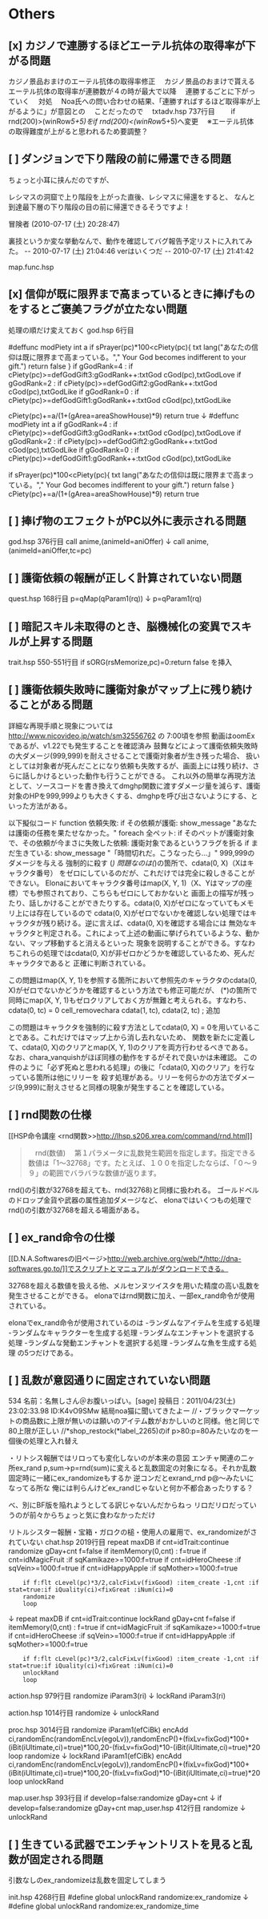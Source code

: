 # Others


## [x] カジノで連勝するほどエーテル抗体の取得率が下がる問題
カジノ景品おまけのエーテル抗体の取得率修正
　カジノ景品のおまけで貰えるエーテル抗体の取得率が連勝数が４の時が最大で以降
　連勝するごとに下がっていく
　対処
　Noa氏への問い合わせの結果、「連勝すればするほど取得率が上がるように」が意図との
　ことだったので
　txtadv.hsp 737行目
　　if rnd(200)>(winRow*5+5)をif rnd(200)<(winRow*5+5)へ変更
　※エーテル抗体の取得難度が上がると思われるため要調整？

## [ ] ダンジョンで下り階段の前に帰還できる問題
ちょっと小耳に挟んだのですが、

レシマスの洞窟で上り階段を上がった直後、レシマスに帰還をすると、
なんと到達最下層の下り階段の目の前に帰還できるそうですよ！

冒険者 (2010-07-17 (土) 20:28:47)

裏技というか変な挙動なんで、動作を確認してバグ報告予定リストに入れてみた。 -- 2010-07-17 (土) 21:04:46
verはいくつだ -- 2010-07-17 (土) 21:41:42

map.func.hsp

## [x] 信仰が既に限界まで高まっているときに捧げものをするとご褒美フラグが立たない問題

処理の順だけ変えておく
god.hsp 6行目

 #deffunc modPiety int a
  if sPrayer(pc)*100<cPiety(pc){
    txt lang("あなたの信仰は既に限界まで高まっている。"," Your God becomes indifferent to your gift.")
    return false
    }
  if gGodRank=4 : if cPiety(pc)>=defGodGift3:gGodRank++:txtGod cGod(pc),txtGodLove
  if gGodRank=2 : if cPiety(pc)>=defGodGift2:gGodRank++:txtGod cGod(pc),txtGodLike
  if gGodRank=0 : if cPiety(pc)>=defGodGift1:gGodRank++:txtGod cGod(pc),txtGodLike
 
  cPiety(pc)+=a/(1+(gArea=areaShowHouse)*9)
  return true
↓
 #deffunc modPiety int a
  if gGodRank=4 : if cPiety(pc)>=defGodGift3:gGodRank++:txtGod cGod(pc),txtGodLove
  if gGodRank=2 : if cPiety(pc)>=defGodGift2:gGodRank++:txtGod cGod(pc),txtGodLike
  if gGodRank=0 : if cPiety(pc)>=defGodGift1:gGodRank++:txtGod cGod(pc),txtGodLike
 
  if sPrayer(pc)*100<cPiety(pc){
    txt lang("あなたの信仰は既に限界まで高まっている。"," Your God becomes indifferent to your gift.")
    return false
    }
  cPiety(pc)+=a/(1+(gArea=areaShowHouse)*9)
  return true


## [ ] 捧げ物のエフェクトがPC以外に表示される問題

god.hsp 376行目
  call anime,(animeId=aniOffer)
↓
  call anime,(animeId=aniOffer,tc=pc)

## [ ] 護衛依頼の報酬が正しく計算されていない問題

quest.hsp 168行目
    p=qMap(qParam1(rq))
↓
    p=qParam1(rq)

## [ ] 暗記スキル未取得のとき、脳機械化の変異でスキルが上昇する問題

trait.hsp 550-551行目
    if sORG(rsMemorize,pc)=0:return false
を挿入


## [ ] 護衛依頼失敗時に護衛対象がマップ上に残り続けることがある問題

詳細な再現手順と現象については http://www.nicovideo.jp/watch/sm32556762 の 7:00頃を参照
動画はoomExであるが、v1.22でも発生することを確認済み
鼓舞などによって護衛依頼失敗時の大ダメージ(999,999)を耐えさせることで護衛対象者が生き残った場合、
扱いとしては対象者が死んだことになり依頼も失敗するが、画面上には残り続け、さらに話しかけるといった動作も行うことができる。
これ以外の簡単な再現方法として、ソースコードを書き換えてdmghp関数に渡すダメージ量を減らす、護衛対象のHPを999,999よりも大きくする、dmghpを呼び出さないようにする、といった方法がある。

以下擬似コード
 function 依頼失敗:
    if その依頼が護衛:
        show_message "あなたは護衛の任務を果たせなかった。"
        foreach 全ペット:
            if そのペットが護衛対象で、その依頼が今まさに失敗した依頼:
                護衛対象であるというフラグを折る
                if まだ生きている:
                    show_message "「時間切れだ。こうなったら...」"
                    999,999のダメージを与える
                強制的に殺す (*)
問題なのは(*)の箇所で、cdata(0, X)（Xはキャラクタ番号） をゼロにしているのだが、これだけでは完全に殺しきることができない。
Elonaにおいてキャラクタ番号はmap(X, Y, 1)（X、Yはマップの座標）でも参照されており、こちらもゼロにしておかないと
画面上の描写が残ったり、話しかけることができたりする。cdata(0, X)がゼロになっていてもメモリ上には存在しているので
cdata(0, X)がゼロでないかを確認しない処理ではキャラクタが残り続ける。逆に言えば、cdata(0, X)を確認する場合には
無効なキャラクタと判定される。これによって上述の動画に挙げられているような、動かない、マップ移動すると消えるといった
現象を説明することができる。すなわちこれらの処理ではcdata(0, X)が非ゼロかどうかを確認しているため、死んだキャラクタであると
正確に判断されている。

この問題はmap(X, Y, 1)を参照する箇所において参照先のキャラクタのcdata(0, X)がゼロでないかどうかを確認するという方法でも修正可能だが、
(*)の箇所で同時にmap(X, Y, 1)もゼロクリアしておく方が無難と考えられる。すなわち、
 cdata(0, tc) = 0
 cell_removechara cdata(1, tc), cdata(2, tc) ; 追加

この問題はキャラクタを強制的に殺す方法としてcdata(0, X) = 0を用いていることである。これだけではマップ上から消し去れないため、
関数を新たに定義して、cdata(0, X)のクリアとmap(X, Y, 1)のクリアを両方行わせるべきである。
なお、chara_vanquishがほぼ同様の動作をするがそれで良いかは未確認。
この件のように「必ず死ぬと思われる処理」の後に「cdata(0, X)のクリア」を行なっている箇所は他にリリーを
殺す処理がある。リリーを何らかの方法でダメージ(9,999)に耐えさせると同様の現象が発生することを確認している。



## [ ] rnd関数の仕様
[[HSP命令講座 <rnd関数>>http://lhsp.s206.xrea.com/command/rnd.html]]
>　rnd(数値)
>　第１パラメータに乱数発生範囲を指定します。指定できる数値は「1～32768」です。たとえば、１００を指定したならば、「０～９９」の範囲でバラバラな数値が返ります。

rnd()の引数が32768を超えても、rnd(32768)と同様に扱われる。
ゴールドベルのドロップ金貨や武器の属性追加ダメージなど、
elonaではいくつもの処理でrnd()の引数が32768を超える場面がある。

## [ ] ex_rand命令の仕様
[[D.N.A.Softwaresの旧ページ>http://web.archive.org/web/*/http://dna-softwares.go.to/]]でスクリプトとマニュアルがダウンロードできる。

32768を超える数値を扱える他、メルセンヌツイスタを用いた精度の高い乱数を発生させることができる。
elonaではrnd関数に加え、一部ex_rand命令が使用されている。

elonaでex_rand命令が使用されているのは
-ランダムなアイテムを生成する処理
-ランダムなキャラクターを生成する処理
-ランダムなエンチャントを選択する処理
-ランダムな発動エンチャントを選択する処理
-ランダムな魚を生成する処理
の5つだけである。

## [ ] 乱数が意図通りに固定されていない問題
534 名前：名無しさん＠お腹いっぱい。[sage] 投稿日：2011/04/23(土) 23:02:33.98 ID:K4vO9SMw
結局noa猫に聞いてきたよー
//・ブラックマーケットの商品数に上限が無いのは願いのアイテム数がおかしいのと同様。他と同じで80上限が正しい
//*shop_restock(*label_2265)のif p>80:p=80みたいなのを一個後の処理と入れ替え

・リトシス報酬ではリロっても変化しないのが本来の意図
エンチャ関連の二ヶ所ex_rand p,sum→p=rnd(sum)に変えると乱数固定の対象になる。それか乱数固定時に一緒にex_randomizeもするか
逆コンだとexrand_rnd p@～みたいになってる所な
俺には判らんけどex_randじゃないと何か不都合あったりする？

べ、別にBF版を陥れようとしてる訳じゃないんだからねっ
リロだリロだっていうのが前々からちょっと気に食わなかっただけ

リトルシスター報酬・宝箱・ガロクの槌・使用人の雇用で、ex_randomizeがされていない
chat.hsp 2019行目
        repeat maxDB
        if cnt=idTrait:continue
        randomize gDay+cnt
        f=false
        if itemMemory(0,cnt) : f=true
        if cnt=idMagicFruit :if sqKamikaze>=1000:f=true
        if cnt=idHeroCheese :if sqVein>=1000:f=true
        if cnt=idHappyApple :if sqMother>=1000:f=true
        
        if f:flt cLevel(pc)*3/2,calcFixLv(fixGood) :item_create -1,cnt :if stat=true:if iQuality(ci)<fixGreat :iNum(ci)=0
        randomize
        loop
↓
        repeat maxDB
        if cnt=idTrait:continue
        lockRand gDay+cnt
        f=false
        if itemMemory(0,cnt) : f=true
        if cnt=idMagicFruit :if sqKamikaze>=1000:f=true
        if cnt=idHeroCheese :if sqVein>=1000:f=true
        if cnt=idHappyApple :if sqMother>=1000:f=true
        
        if f:flt cLevel(pc)*3/2,calcFixLv(fixGood) :item_create -1,cnt :if stat=true:if iQuality(ci)<fixGreat :iNum(ci)=0
        unlockRand
        loop
action.hsp 979行目
  randomize iParam3(ri)
↓
  lockRand iParam3(ri)

action.hsp 1014行目
  randomize
↓
  unlockRand

proc.hsp 3014行目
  randomize iParam1(efCiBk)
  encAdd ci,randomEnc(randomEncLv(egoLv)),randomEncP()+(fixLv=fixGod)*100+(iBit(iUltimate,ci)=true)*100,20-(fixLv=fixGod)*10-(iBit(iUltimate,ci)=true)*20
  loop
  randomize
↓
  lockRand iParam1(efCiBk)
  encAdd ci,randomEnc(randomEncLv(egoLv)),randomEncP()+(fixLv=fixGod)*100+(iBit(iUltimate,ci)=true)*100,20-(fixLv=fixGod)*10-(iBit(iUltimate,ci)=true)*20
  loop
  unlockRand

map.user.hsp 393行目
  if develop=false:randomize gDay+cnt
↓
  if develop=false:randomize gDay+cnt
map_user.hsp 412行目
  randomize
↓
  unlockRand

## [ ] 生きている武器でエンチャントリストを見ると乱数が固定される問題
引数なしのex_randomizeは乱数を固定してしまう

init.hsp 4268行目
  #define global unlockRand randomize:ex_randomize
↓
  #define global unlockRand randomize:ex_randomize_time


